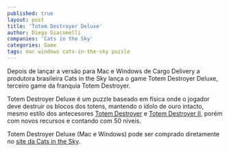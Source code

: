 ```yaml
---
published: true
layout: post
title: 'Totem Destroyer Deluxe'
author: Diego Giacomelli
companies: 'Cats in the Sky'
categories: Game
tags: mac windows cats-in-the-sky puzzle
---
```

Depois de lan&#231;ar a vers&#227;o para Mac e Windows de Cargo Delivery a produtora brasileira Cats in the Sky lan&#231;a o game Totem Destroyer Deluxe, terceiro game da franquia Totem Destroyer.

Totem Destroyer Deluxe &#233; um puzzle baseado em f&#237;sica onde o jogador deve destruir os blocos dos totens, mantendo o &#237;dolo de ouro intacto, mesmo estilo dos antecesores [Totem Destroyer](http://www.catsinthesky.com/games/totem-destroyer) e [Totem Destroyer II](http://www.catsinthesky.com/games/totem-destroyer-2), por&#233;m com novos recursos e contando com 50 n&#237;veis.
 
Totem Destroyer Deluxe (Mac e Windows) pode ser comprado diretamente no [site da Cats in the Sky](http://www.catsinthesky.com/store/).